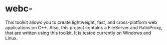 # webc-
This toolkit allows you to create lightweight, fast, and cross-platform web applications on C++.  Also, this project contains a FileServer and RatioProxy, that are written using this toolkit.  It is tested currently on Windows and Linux.
